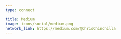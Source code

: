 ```yaml
---
type: connect

title: Medium
image: icons/social/medium.png
network_link: https://medium.com/@ChrisChinchilla
---
```

